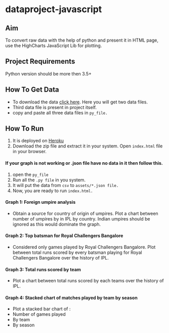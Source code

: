 # dataproject-javascript

## Aim
To convert raw data with the help of python and present it in HTML page, use the HighCharts JavaScript Lib for plotting.

## Project Requirements
Python version should be more then 3.5+

## How To Get Data
- To download the data [click here](https://www.kaggle.com/manasgarg/ipl/version/5). Here you will get two data files.
- Third data file is present in project itself.
- copy and paste all three data files in `py_file.`


## How To Run
1. It is deployed on [Heroku](https://data-plot-js.herokuapp.com/)
1. Download the zip file and extract it in your system. Open `index.html` file in your browser.

#### If your graph is not working or .json file have no data in it then follow this.
1. open the `py_file`
1. Run all the `.py file` in you system.
1. It will put the data from `csv` to `assets/*.json file.`
1. Now, you are ready to run `index.html.`

#### Graph 1: Foreign umpire analysis
- Obtain a source for country of origin of umpires. Plot a chart between number of umpires by in IPL by country. Indian umpires should be ignored as this would dominate the graph.

#### Graph 2: Top batsman for Royal Challengers Bangalore
- Considered only games played by Royal Challengers Bangalore. Plot between total runs scored by every batsman playing for Royal Challengers Bangalore over the history of IPL.

#### Graph 3: Total runs scored by team
- Plot a chart between total runs scored by each teams over the history of IPL.

#### Graph 4: Stacked chart of matches played by team by season
- Plot a stacked bar chart of :
- Number of games played
- By team
- By season
